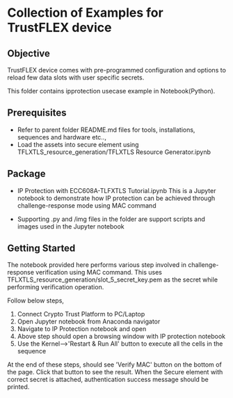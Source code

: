 # Collection of Examples for TrustFLEX device

## Objective
TrustFLEX device comes with pre-programmed configuration and options to reload few data slots with user specific secrets.

This folder contains ipprotection usecase example in Notebook(Python).

## Prerequisites
   - Refer to parent folder README.md files for tools, installations, sequences and hardware etc..,
   - Load the assets into secure element using TFLXTLS_resource_generation/TFLXTLS Resource Generator.ipynb

## Package
 - IP Protection with ECC608A-TLFXTLS Tutorial.ipynb
This is a Jupyter notebook to demonstrate how IP protection can be achieved through challenge-response mode using MAC command

 - Supporting
.py and /img files in the folder are support scripts and images  used in the Jupyter notebook

## Getting Started
The notebook provided here performs various step involved in challenge-response verification using MAC command. This uses TFLXTLS_resource_generation/slot_5_secret_key.pem as the secret while performing verification operation.

Follow below steps,
1. Connect Crypto Trust Platform to PC/Laptop
2. Open Jupyter notebook from Anaconda navigator
3. Navigate to IP Protection notebook and open
4. Above step should open a browsing window with IP protection notebook
5. Use the Kernel-->'Restart & Run All' button to execute all the cells in the sequence

At the end of these steps, should see 'Verify MAC' button on the bottom of the page. Click that button to see the result. When the Secure element with correct secret is attached, authentication success message should be printed.